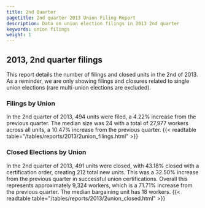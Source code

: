```yaml
---
title: 2nd Quarter 
pagetitle: 2nd quarter 2013 Union Filing Report
description: Data on union election filings in 2013 2nd quarter 
keywords: union filings
weight: 1
---
```


## 2013, 2nd quarter filings

This report details the number of filings and closed units in the 2nd of 2013. As a reminder, we are only showing filings and closures related to single union elections (rare multi-union elections are excluded).

### Filings by Union
In the 2nd quarter of 2013, 494 units were filed, a 4.22% increase from the previous quarter. The median size was 24 with a total of 27,977 workers across all units, a 10.47% increase from the previous quarter.
{{< readtable table="/tables/reports/2013/2union_filings.html" >}}

### Closed Elections by Union
In the 2nd quarter of 2013, 491 units were closed, with 43.18% closed with a certification order, creating 212 total new units. This was a 32.50% increase from the previous quarter in successful union certifications. Overall this represents approximately 9,324 workers, which is a 71.71% increase from the previous quarter. The median bargaining unit has 18 workers.
{{< readtable table="/tables/reports/2013/2union_closed.html" >}}
